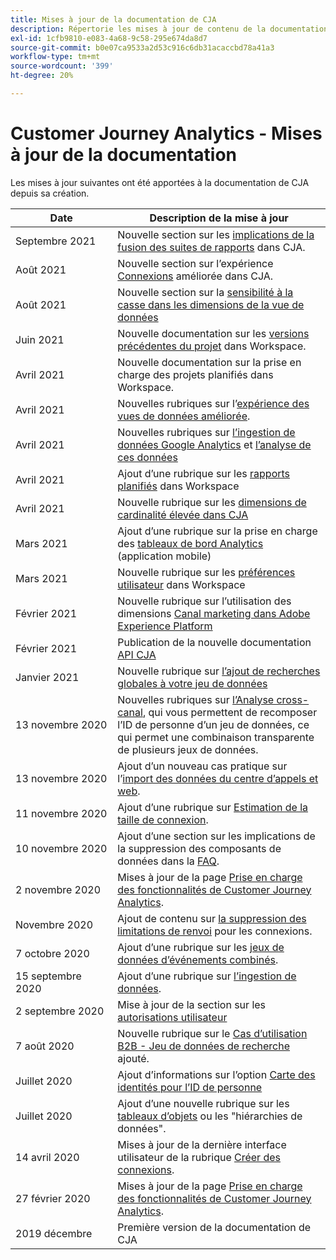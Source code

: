 ```yaml
---
title: Mises à jour de la documentation de CJA
description: Répertorie les mises à jour de contenu de la documentation du Customer Journey Analytics depuis décembre 2019.
exl-id: 1cfb9810-e083-4a68-9c58-295e674da8d7
source-git-commit: b0e07ca9533a2d53c916c6db31acaccbd78a41a3
workflow-type: tm+mt
source-wordcount: '399'
ht-degree: 20%

---
```


# Customer Journey Analytics - Mises à jour de la documentation

Les mises à jour suivantes ont été apportées à la documentation de CJA depuis sa création.

| Date | Description de la mise à jour |
| --- | --- |
| Septembre 2021 | Nouvelle section sur les [implications de la fusion des suites de rapports](https://experienceleague.adobe.com/docs/analytics-platform/using/cja-overview/cja-faq.html?lang=fr#6.-comments-when-merge-report-suites-in-cja) dans CJA. |
| Août 2021 | Nouvelle section sur l’expérience [Connexions](https://experienceleague.adobe.com/docs/analytics-platform/using/cja-connections/manage-connections.html?lang=fr) améliorée dans CJA. |
| Août 2021 | Nouvelle section sur la [sensibilité à la casse dans les dimensions de la vue de données](https://experienceleague.adobe.com/docs/analytics-platform/using/cja-dataviews/create-dataview.html?lang=fr#configure-behavior-settings) |
| Juin 2021 | Nouvelle documentation sur les [versions précédentes du projet](https://experienceleague.adobe.com/docs/analytics-platform/using/cja-workspace/build-workspace-project/save-projects.html?lang=en#previous-version) dans Workspace. |
| Avril 2021 | Nouvelle documentation sur la prise en charge des projets planifiés dans Workspace. |
| Avril 2021 | Nouvelles rubriques sur l’[expérience des vues de données améliorée](/help/data-views/data-views.md). |
| Avril 2021 | Nouvelles rubriques sur [l’ingestion de données Google Analytics](/help/use-cases/ga-to-cja.md) et [l’analyse de ces données](/help/use-cases/ga-to-cja-reporting.md) |
| Avril 2021 | Ajout d’une rubrique sur les [rapports planifiés](/help/analysis-workspace/curate-share/t-schedule-report.md) dans Workspace |
| Avril 2021 | Nouvelle rubrique sur les [dimensions de cardinalité élevée dans CJA](/help/components/dimensions/high-cardinality.md) |
| Mars 2021 | Ajout d’une rubrique sur la prise en charge des [tableaux de bord Analytics](/help/mobile-app/home.md) (application mobile) |
| Mars 2021 | Nouvelle rubrique sur les [préférences utilisateur](/help/analysis-workspace/user-preferences.md) dans Workspace |
| Février 2021 | Nouvelle rubrique sur l’utilisation des dimensions [Canal marketing dans Adobe Experience Platform](/help/use-cases/marketing-channels.md) |
| Février 2021 | Publication de la nouvelle documentation [API CJA](https://www.adobe.io/cja-apis/docs/) |
| Janvier 2021 | Nouvelle rubrique sur [l’ajout de recherches globales à votre jeu de données](/help/use-cases/global-lookups.md) |
| 13 novembre 2020 | Nouvelles rubriques sur [l’Analyse cross-canal](/help/connections/cca/overview.md), qui vous permettent de recomposer l’ID de personne d’un jeu de données, ce qui permet une combinaison transparente de plusieurs jeux de données. |
| 13 novembre 2020 | Ajout d’un nouveau cas pratique sur l’[import des données du centre d’appels et web](/help/use-cases/call-center.md). |
| 11 novembre 2020 | Ajout d’une rubrique sur [Estimation de la taille de connexion](/help/connections/estimate-connection-size.md). |
| 10 novembre 2020 | Ajout d’une section sur les implications de la suppression des composants de données dans la [FAQ](/help/getting-started/cja-faq.md). |
| 2 novembre 2020 | Mises à jour de la page [Prise en charge des fonctionnalités de Customer Journey Analytics](/help/getting-started/cja-aa.md). |
| Novembre 2020 | Ajout de contenu sur [la suppression des limitations de renvoi](https://experienceleague.adobe.com/docs/analytics-platform/using/cja-connections/create-connection.html?lang=en#backfill-historical-data) pour les connexions. |
| 7 octobre 2020 | Ajout d’une rubrique sur les [jeux de données d’événements combinés](/help/connections/combined-dataset.md). |
| 15 septembre 2020 | Ajout d’une rubrique sur [l’ingestion de données](/help/use-cases/data-ingestion.md). |
| 2 septembre 2020 | Mise à jour de la section sur les [autorisations utilisateur](https://experienceleague.adobe.com/docs/analytics-platform/using/cja-overview/cja-overview.html?lang=fr) |
| 7 août 2020 | Nouvelle rubrique sur le [Cas d’utilisation B2B - Jeu de données de recherche](/help/use-cases/b2b.md) ajouté. |
| Juillet 2020 | Ajout d’informations sur l’option [Carte des identités pour l’ID de personne](https://experienceleague.adobe.com/docs/analytics-platform/using/cja-connections/create-connection.html?lang=fr) |
| Juillet 2020 | Ajout d’une nouvelle rubrique sur les [tableaux d’objets](/help/use-cases/object-arrays.md) ou les &quot;hiérarchies de données&quot;. |
| 14 avril 2020 | Mises à jour de la dernière interface utilisateur de la rubrique [Créer des connexions](/help/connections/create-connection.md). |
| 27 février 2020 | Mises à jour de la page [Prise en charge des fonctionnalités de Customer Journey Analytics](/help/getting-started/cja-aa.md). |
| 2019 décembre | Première version de la documentation de CJA |
